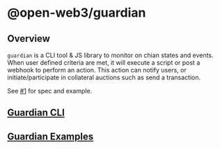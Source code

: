 # @open-web3/guardian

## Overview

`guardian` is a CLI tool & JS library to monitor on chian states and events. When user defined criteria are met, it will execute a script or post a webhook to perform an action. This action can notify users, or initiate/participate in collateral auctions such as send a transaction.

See [#1](https://github.com/open-web3-stack/guardian/issues/1) for spec and example.

## [Guardian CLI](packages/guardian-cli)

## [Guardian Examples](packages/example-guardian)
